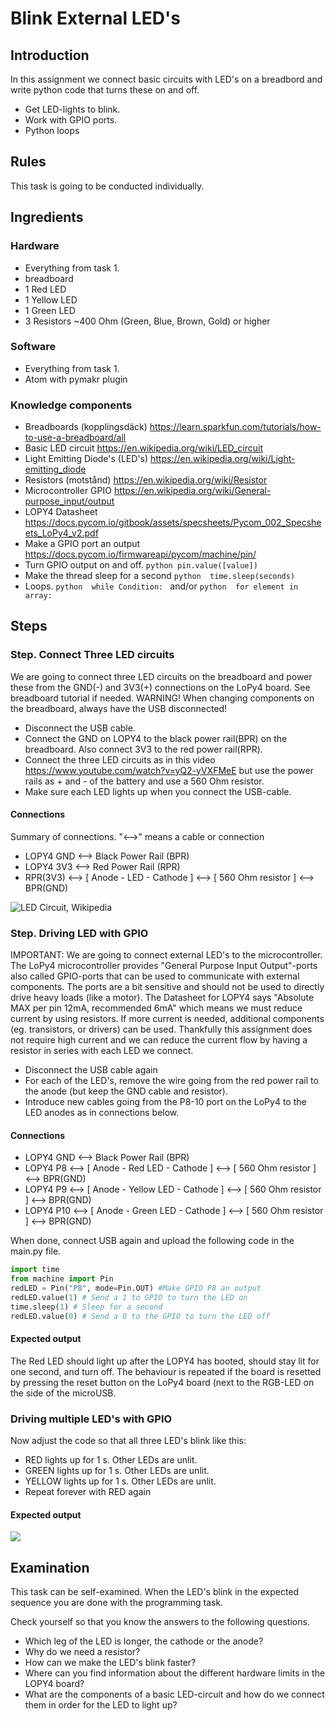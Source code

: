 # Blink External LED's

## Introduction
In this assignment we connect basic circuits with LED's on a breadbord and write python code that turns these on and off. 

 * Get LED-lights to blink.
 * Work with GPIO ports.
 * Python loops
 

## Rules

This task is going to be conducted individually.

## Ingredients

### Hardware
 * Everything from task 1.
 * breadboard
 * 1 Red LED
 * 1 Yellow LED
 * 1 Green LED
 * 3 Resistors \~400 Ohm (Green, Blue, Brown, Gold) or higher
 
### Software 
 * Everything from task 1.
 * Atom with pymakr plugin

### Knowledge components
 * Breadboards (kopplingsdäck) https://learn.sparkfun.com/tutorials/how-to-use-a-breadboard/all
 * Basic LED circuit https://en.wikipedia.org/wiki/LED_circuit
  * Light Emitting Diode's (LED's) https://en.wikipedia.org/wiki/Light-emitting_diode
  * Resistors (motstånd) https://en.wikipedia.org/wiki/Resistor
 * Microcontroller GPIO https://en.wikipedia.org/wiki/General-purpose_input/output
  * LOPY4 Datasheet https://docs.pycom.io/gitbook/assets/specsheets/Pycom_002_Specsheets_LoPy4_v2.pdf 
  * Make a GPIO port an output https://docs.pycom.io/firmwareapi/pycom/machine/pin/
  * Turn GPIO output on and off. ```python pin.value([value]) ```
 * Make the thread sleep for a second  ```python  time.sleep(seconds) ```
 * Loops. ```python  while Condition: ``` and/or ```python  for element in array: ```

 
## Steps


### Step. Connect Three LED circuits
We are going to connect three LED circuits on the breadboard and power these from the GND(-) and 3V3(+) connections on the LoPy4 board. See breadboard tutorial if needed.
WARNING! When changing components on the breadboard, always have the USB disconnected!

 * Disconnect the USB cable. 
 * Connect the GND on LOPY4 to the black power rail(BPR) on the breadboard. Also connect 3V3 to the red power rail(RPR). 
 * Connect the three LED circuits as in this video https://www.youtube.com/watch?v=yQ2-yVXFMeE but use the power rails as + and - of the battery and use a 560 Ohm resistor. 
 * Make sure each LED lights up when you connect the USB-cable. 
 
#### Connections 
Summary of connections. "<-->" means a cable or connection
 * LOPY4 GND <--> Black Power Rail (BPR)
 * LOPY4 3V3 <--> Red Power Rail (RPR)
 * RPR(3V3) <--> [ Anode - LED - Cathode ] <--> [ 560 Ohm resistor ] <--> BPR(GND)
 
 ![LED Circuit, Wikipedia](https://upload.wikimedia.org/wikipedia/commons/thumb/c/c9/LED_circuit.svg/1200px-LED_circuit.svg.png)


### Step. Driving LED with GPIO  
IMPORTANT: We are going to connect external LED's to the microcontroller. The LoPy4 microcontroller provides "General Purpose Input Output"-ports also called GPIO-ports that can be used to communicate with external components. The ports are a bit sensitive and should not be used to directly drive heavy loads (like a motor). The Datasheet for LOPY4 says "Absolute MAX per pin 12mA, recommended 6mA" which means we must reduce current by using resistors. If more current is needed, additional components (eg. transistors, or drivers) can be used. Thankfully this assignment does not require high current and we can reduce the current flow by having a resistor in series with each LED we connect.

 * Disconnect the USB cable again
 * For each of the LED's, remove the wire going from the red power rail to the anode (but keep the GND cable and resistor).
 * Introduce new cables going from the P8-10 port on the LoPy4 to the LED anodes as in connections below.
 
 #### Connections 
 * LOPY4 GND <--> Black Power Rail (BPR)
 * LOPY4 P8 <--> [ Anode - Red LED - Cathode ] <--> [ 560 Ohm resistor ] <--> BPR(GND)
 * LOPY4 P9 <--> [ Anode - Yellow LED - Cathode ] <--> [ 560 Ohm resistor ] <--> BPR(GND)
 * LOPY4 P10 <--> [ Anode - Green LED - Cathode ] <--> [ 560 Ohm resistor ] <--> BPR(GND)
 
 When done, connect USB again and upload the following code in the main.py file.

```python
import time
from machine import Pin
redLED = Pin("P8", mode=Pin.OUT) #Make GPIO P8 an output
redLED.value(1) # Send a 1 to GPIO to turn the LED on
time.sleep(1) # Sleep for a second
redLED.value(0) # Send a 0 to the GPIO to turn the LED off
```

#### Expected output

The Red LED should light up after the LOPY4 has booted, should stay lit for one second, and turn off. The behaviour is repeated if the board is resetted by pressing the reset button on the LoPy4 board (next to the RGB-LED on the side of the microUSB.

### Driving multiple LED's with GPIO

Now adjust the code so that all three LED's blink like this:
 * RED lights up for 1 s. Other LEDs are unlit.
 * GREEN lights up for 1 s. Other LEDs are unlit.
 * YELLOW lights up for 1 s. Other LEDs are unlit.
 * Repeat forever with RED again

#### Expected output
[![](http://img.youtube.com/vi/Wtd8pp-DW3w/0.jpg)](http://www.youtube.com/watch?v=Wtd8pp-DW3w "")

## Examination
This task can be self-examined. When the LED's blink in the expected sequence you are done with the programming task.

Check yourself so that you know the answers to the following questions.
 * Which leg of the LED is longer, the cathode or the anode?
 * Why do we need a resistor?
 * How can we make the LED's blink faster?
 * Where can you find information about the different hardware limits in the LOPY4 board?
 * What are the components of a basic LED-circuit and how do we connect them in order for the LED to light up?


